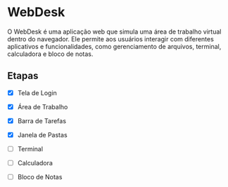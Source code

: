 # WebDesk

O WebDesk é uma aplicação web que simula uma área de trabalho virtual dentro do navegador. Ele permite aos usuários interagir com diferentes aplicativos e funcionalidades, como gerenciamento de arquivos, terminal, calculadora e bloco de notas.

## Etapas

- [x] Tela de Login
- [x] Área de Trabalho
- [x] Barra de Tarefas
- [x] Janela de Pastas
- [ ] Terminal
- [ ] Calculadora
- [ ] Bloco de Notas

